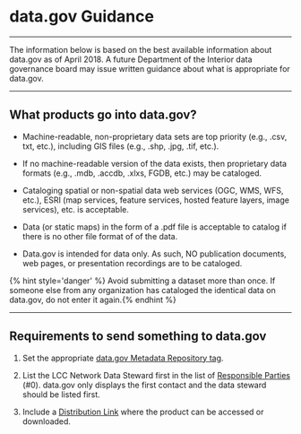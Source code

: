 # data.gov Guidance

---

The information below is based on the best available information about data.gov as of April 2018. A future Department of the Interior data governance board may issue written guidance about what is appropriate for data.gov.

---

## **What products go into data.gov?**

* Machine-readable, non-proprietary data sets are top priority \(e.g., .csv, txt, etc.\), including GIS files \(e.g., .shp, .jpg, .tif, etc.\).

* If no machine-readable version of the data exists, then proprietary data formats \(e.g., .mdb, .accdb, .xlxs, FGDB, etc.\) may be cataloged.

* Cataloging spatial or non-spatial data web services \(OGC, WMS, WFS, etc.\), ESRI \(map services, feature services, hosted feature layers, image services\), etc. is acceptable.

* Data \(or static maps\) in the form of a .pdf file is acceptable to catalog if there is no other file format of of the data.

* Data.gov is intended for data only. As such, NO publication documents, web pages, or presentation recordings are to be cataloged.

{% hint style='danger' %} Avoid submitting a dataset more than once. If someone else from any organization has cataloged the identical data on data.gov, do not enter it again.{% endhint %}

---

## Requirements to send something to data.gov

1. Set the appropriate [data.gov Metadata Repository tag](https://cookmt.gitbooks.io/mdeditor-for-lccs/content/product-entry-guidance/metadata-tab-product.html#metadata-repositories). 

2. List the LCC Network Data Steward first in the list of [Responsible Parties](https://cookmt.gitbooks.io/mdeditor-for-lccs/content/product-entry-guidance/main-tab-product.html#citation) (#0). data.gov only displays the first contact and the data steward should be listed first. 

3. Include a [Distribution Link](https://cookmt.gitbooks.io/mdeditor-for-lccs/content/distribution.html) where the product can be accessed or downloaded. 




  


